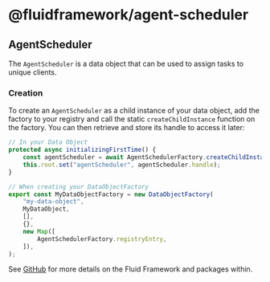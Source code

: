 # @fluidframework/agent-scheduler

## AgentScheduler

The `AgentScheduler` is a data object that can be used to assign tasks to unique clients.

### Creation

To create an `AgentScheduler` as a child instance of your data object, add the factory to your registry and call the static `createChildInstance` function on the factory. You can then retrieve and store its handle to access it later:

```typescript
// In your Data Object
protected async initializingFirstTime() {
    const agentScheduler = await AgentSchedulerFactory.createChildInstance(this.context);
    this.root.set("agentScheduler", agentScheduler.handle);
}

// When creating your DataObjectFactory
export const MyDataObjectFactory = new DataObjectFactory(
    "my-data-object",
    MyDataObject,
    [],
    {},
    new Map([
        AgentSchedulerFactory.registryEntry,
    ]),
);
```

See [GitHub](https://github.com/microsoft/FluidFramework) for more details on the Fluid Framework and packages within.
